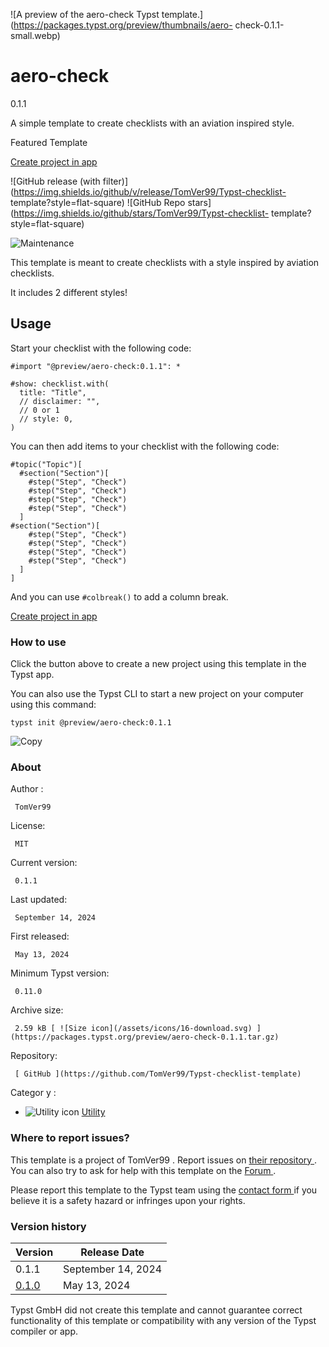 ![A preview of the aero-check Typst
template.](https://packages.typst.org/preview/thumbnails/aero-
check-0.1.1-small.webp)

#  aero-check

0.1.1

A simple template to create checklists with an aviation inspired style.

Featured  Template

[ Create project in app ](/app?template=aero-check&version=0.1.1)

![GitHub release \(with
filter\)](https://img.shields.io/github/v/release/TomVer99/Typst-checklist-
template?style=flat-square) ![GitHub Repo
stars](https://img.shields.io/github/stars/TomVer99/Typst-checklist-
template?style=flat-square)

![Maintenance](https://img.shields.io/maintenance/Yes/2024?style=flat-square)

This template is meant to create checklists with a style inspired by aviation
checklists.

It includes 2 different styles!

##  Usage

Start your checklist with the following code:

    
    
    #import "@preview/aero-check:0.1.1": *
    
    #show: checklist.with(
      title: "Title",
      // disclaimer: "",
      // 0 or 1
      // style: 0,
    )
    

You can then add items to your checklist with the following code:

    
    
    #topic("Topic")[
      #section("Section")[
        #step("Step", "Check")
        #step("Step", "Check")
        #step("Step", "Check")
        #step("Step", "Check")
      ]
    #section("Section")[
        #step("Step", "Check")
        #step("Step", "Check")
        #step("Step", "Check")
        #step("Step", "Check")
      ]
    ]
    

And you can use ` #colbreak() ` to add a column break.

[ Create project in app ](/app?template=aero-check&version=0.1.1)

###  How to use

Click the button above to create a new project using this template in the
Typst app.

You can also use the Typst CLI to start a new project on your computer using
this command:

    
    
    typst init @preview/aero-check:0.1.1

![Copy](/assets/icons/16-copy.svg)

###  About

Author  :

     TomVer99 
License:

     MIT 
Current version:

     0.1.1 
Last updated:

     September 14, 2024 
First released:

     May 13, 2024 
Minimum Typst version:

     0.11.0 
Archive size:

     2.59 kB [ ![Size icon](/assets/icons/16-download.svg) ](https://packages.typst.org/preview/aero-check-0.1.1.tar.gz)
Repository:

     [ GitHub ](https://github.com/TomVer99/Typst-checklist-template)
Categor  y  :

    

  * ![Utility icon](/assets/icons/16-hammer.svg) [ Utility ](https://typst.app/universe/search/?category=utility)

###  Where to report issues?

This  template  is a project of  TomVer99  .  Report issues on  [ their
repository ](https://github.com/TomVer99/Typst-checklist-template) .  You can
also try to ask for help with this  template  on the  [ Forum
](https://forum.typst.app) .

Please report this  template  to the Typst team using the  [ contact form
](https://typst.app/contact) if you believe it is a safety hazard or infringes
upon your rights.

###  Version history

Version  |  Release Date   
---|---  
0.1.1  |  September 14, 2024   
[ 0.1.0 ](https://typst.app/universe/package/aero-check/0.1.0/) |  May 13, 2024   
  
Typst GmbH did not create this  template  and cannot guarantee correct
functionality of this  template  or compatibility with any version of the
Typst compiler or app.

